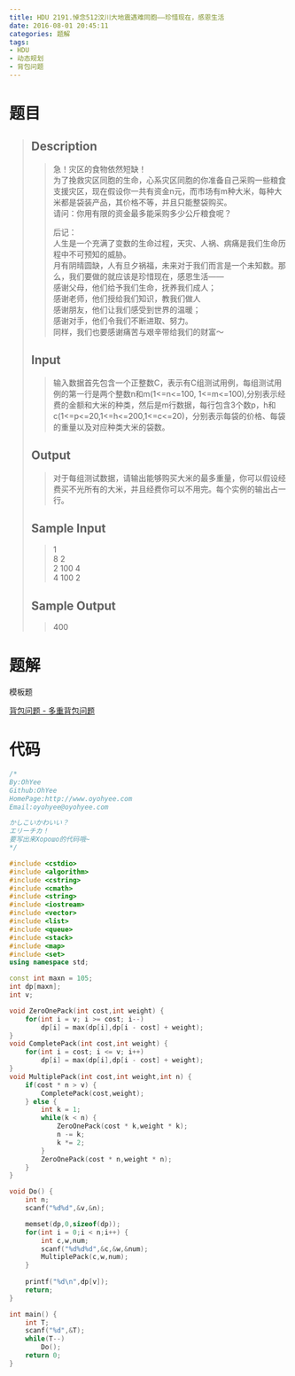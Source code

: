 ```yaml
---
title: HDU 2191.悼念512汶川大地震遇难同胞——珍惜现在，感恩生活
date: 2016-08-01 20:45:11
categories: 题解
tags:
- HDU
- 动态规划
- 背包问题
---
```

# 题目
> 
> ## Description  
>> 急！灾区的食物依然短缺！   
>> 为了挽救灾区同胞的生命，心系灾区同胞的你准备自己采购一些粮食支援灾区，现在假设你一共有资金n元，而市场有m种大米，每种大米都是袋装产品，其价格不等，并且只能整袋购买。   
>> 请问：你用有限的资金最多能采购多少公斤粮食呢？   
>>   
>> 后记：   
>> 人生是一个充满了变数的生命过程，天灾、人祸、病痛是我们生命历程中不可预知的威胁。   
>> 月有阴晴圆缺，人有旦夕祸福，未来对于我们而言是一个未知数。那么，我们要做的就应该是珍惜现在，感恩生活——   
>> 感谢父母，他们给予我们生命，抚养我们成人；   
>> 感谢老师，他们授给我们知识，教我们做人   
>> 感谢朋友，他们让我们感受到世界的温暖；   
>> 感谢对手，他们令我们不断进取、努力。   
>> 同样，我们也要感谢痛苦与艰辛带给我们的财富～   
>>   
>>   
>>   
>> <!--more-->  
> 
> ## Input  
>> 输入数据首先包含一个正整数C，表示有C组测试用例，每组测试用例的第一行是两个整数n和m(1<=n<=100, 1<=m<=100),分别表示经费的金额和大米的种类，然后是m行数据，每行包含3个数p，h和c(1<=p<=20,1<=h<=200,1<=c<=20)，分别表示每袋的价格、每袋的重量以及对应种类大米的袋数。  
> 
> ## Output  
>> 对于每组测试数据，请输出能够购买大米的最多重量，你可以假设经费买不光所有的大米，并且经费你可以不用完。每个实例的输出占一行。  
> 
> ## Sample Input  
>> 1  
>> 8 2  
>> 2 100 4  
>> 4 100 2  
> 
> ## Sample Output  
>> 400  


# 题解
模板题  

[背包问题 - 多重背包问题](/post/Algorithm/Package_Problem.html#多重背包问题)  

# 代码
```cpp 悼念512汶川大地震遇难同胞——珍惜现在，感恩生活 https://github.com/OhYee/ACM.github.io/blob/master\HDU\2191.悼念512汶川大地震遇难同胞——珍惜现在,感恩生活.cpp 代码备份
/*
By:OhYee
Github:OhYee
HomePage:http://www.oyohyee.com
Email:oyohyee@oyohyee.com

かしこいかわいい？
エリーチカ！
要写出来Хорошо的代码哦~
*/

#include <cstdio>
#include <algorithm>
#include <cstring>
#include <cmath>
#include <string>
#include <iostream>
#include <vector>
#include <list>
#include <queue>
#include <stack>
#include <map>
#include <set>
using namespace std;

const int maxn = 105;
int dp[maxn];
int v;

void ZeroOnePack(int cost,int weight) {
    for(int i = v; i >= cost; i--)
        dp[i] = max(dp[i],dp[i - cost] + weight);
}
void CompletePack(int cost,int weight) {
    for(int i = cost; i <= v; i++)
        dp[i] = max(dp[i],dp[i - cost] + weight);
}
void MultiplePack(int cost,int weight,int n) {
    if(cost * n > v) {
        CompletePack(cost,weight);
    } else {
        int k = 1;
        while(k < n) {
            ZeroOnePack(cost * k,weight * k);
            n -= k;
            k *= 2;
        }
        ZeroOnePack(cost * n,weight * n);
    }
}

void Do() {
    int n;
    scanf("%d%d",&v,&n);

    memset(dp,0,sizeof(dp));
    for(int i = 0;i < n;i++) {
        int c,w,num;
        scanf("%d%d%d",&c,&w,&num);
        MultiplePack(c,w,num);
    }
    
    printf("%d\n",dp[v]);
    return;
}

int main() {
    int T;
    scanf("%d",&T);
    while(T--)
        Do();
    return 0;
}
```